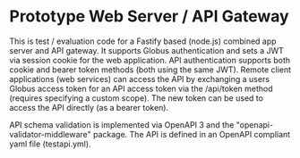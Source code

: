 # Prototype Web Server / API Gateway

This is test / evaluation code for a Fastify based (node.js) combined app server and API gateway. It supports Globus authentication and sets a JWT via session cookie for the web application. API authentication supports both cookie and bearer token methods (both using the same JWT). Remote client applications (web services) can access the API by exchanging a users Globus access token for an API access token via the /api/token method (requires specifying a custom scope). The new token can be used to access the API directly (as a bearer token).

API schema validation is implemented via OpenAPI 3 and the "openapi-validator-middleware" package. The API is defined in an OpenAPI compliant yaml file (testapi.yml).
